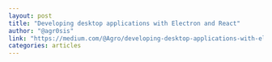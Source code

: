 ```yaml
---
layout: post
title: "Developing desktop applications with Electron and React"
author: "@agr0sis"
link: "https://medium.com/@Agro/developing-desktop-applications-with-electron-and-react-40d117d97564"
categories: articles
---
```

